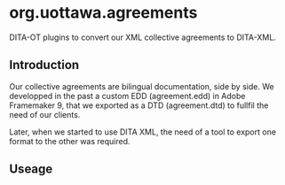 org.uottawa.agreements
======================

DITA-OT plugins to convert our XML collective agreements  to DITA-XML.

## Introduction

Our collective agreements are bilingual documentation, side by side. We developped in the past a custom EDD (agreement.edd) in Adobe Framemaker 9, that we exported as a DTD (agreement.dtd) to fullfil the need of our clients. 

Later, when we started to use DITA XML, the need of a tool to export one format to the other was required.

## Useage

